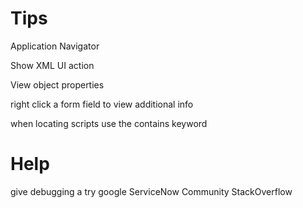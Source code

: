 # Tips

Application Navigator

Show XML UI action

View object properties

right click a form field to view additional info

when locating scripts use the contains keyword

# Help

give debugging a try
google
ServiceNow Community
StackOverflow
